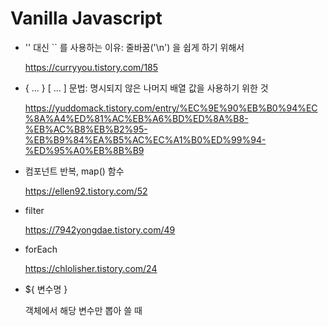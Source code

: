 # Vanilla Javascript

- '' 대신 `` 를 사용하는 이유: 줄바꿈('\n') 을 쉽게 하기 위해서

  https://curryyou.tistory.com/185

- { ... } [ ... ] 문법: 명시되지 않은 나머지 배열 값을 사용하기 위한 것

  https://yuddomack.tistory.com/entry/%EC%9E%90%EB%B0%94%EC%8A%A4%ED%81%AC%EB%A6%BD%ED%8A%B8-%EB%AC%B8%EB%B2%95-%EB%B9%84%EA%B5%AC%EC%A1%B0%ED%99%94-%ED%95%A0%EB%8B%B9

- 컴포넌트 반복, map() 함수

  https://ellen92.tistory.com/52

- filter

  https://7942yongdae.tistory.com/49

- forEach

  https://chlolisher.tistory.com/24

- ${ 변수명 }

  객체에서 해당 변수만 뽑아 쓸 때